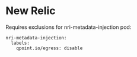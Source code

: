 # New Relic

Requires exclusions for nri-metadata-injection pod:

```text
nri-metadata-injection:
  labels:
    qpoint.io/egress: disable
```